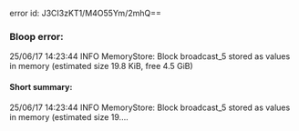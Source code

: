error id: J3CI3zKT1/M4O55Ym/2mhQ==
### Bloop error:

25/06/17 14:23:44 INFO MemoryStore: Block broadcast_5 stored as values in memory (estimated size 19.8 KiB, free 4.5 GiB)
#### Short summary: 

25/06/17 14:23:44 INFO MemoryStore: Block broadcast_5 stored as values in memory (estimated size 19....